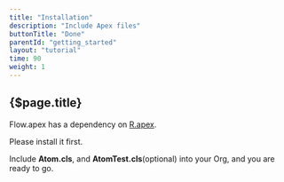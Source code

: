 ```yaml
---
title: "Installation"
description: "Include Apex files"
buttonTitle: "Done"
parentId: "getting_started"
layout: "tutorial"
time: 90
weight: 1
---
```


## {$page.title}

Flow.apex has a dependency on [R.apex](https://github.com/Click-to-Cloud/R.apex).

Please install it first.

Include **Atom.cls**, and **AtomTest.cls**(optional) into your Org, and you are ready to go.
